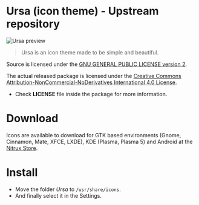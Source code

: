 Ursa (icon theme) - Upstream repository
==============

![Ursa preview](http://orig10.deviantart.net/cf9d/f/2015/140/2/a/prevursa_v1_1_2015_3_by_deviantn7k1-d8u58nu.png "UUrsa is an icon theme made to be simple and beautiful.")
> Ursa is an icon theme made to be simple and beautiful.

Source is licensed under the [GNU GENERAL PUBLIC LICENSE version 2](http://www.gnu.org/licenses/gpl-2.0.html).

The actual released package is licensed under the [Creative Commons Attribution-NonCommercial-NoDerivatives International 4.0 License](https://creativecommons.org/licenses/by-nc-nd/4.0/).

* Check **LICENSE** file inside the package for more information.

Download
========

Icons are available to download for GTK based environments (Gnome, Cinnamon, Mate, XFCE, LXDE), KDE (Plasma, Plasma 5) and Android at the [Nitrux Store](http://nitrux.in/store).

Install
========

* Move the folder *Ursa* to `/usr/share/icons`.
* And finally select it in the Settings.

